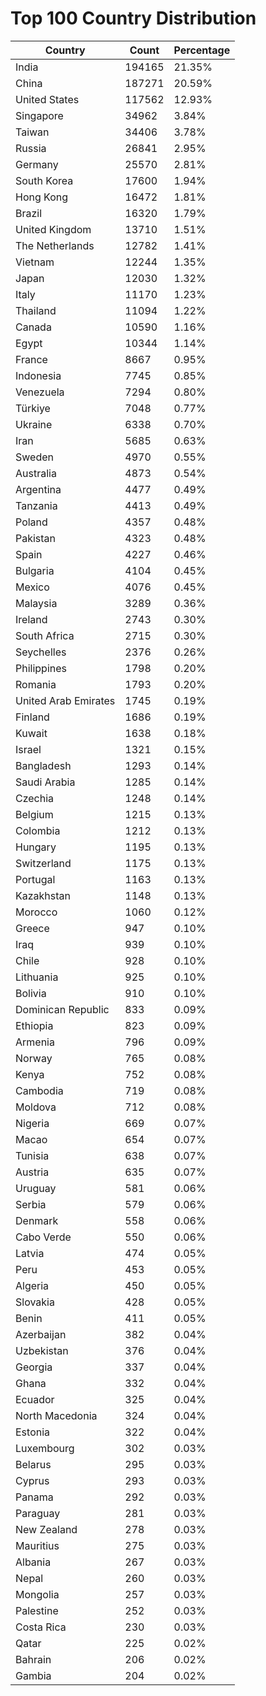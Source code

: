 # Top 100 Country Distribution
| Country | Count | Percentage |
|----|----|----|
| India | 194165 | 21.35% |
| China | 187271 | 20.59% |
| United States | 117562 | 12.93% |
| Singapore | 34962 | 3.84% |
| Taiwan | 34406 | 3.78% |
| Russia | 26841 | 2.95% |
| Germany | 25570 | 2.81% |
| South Korea | 17600 | 1.94% |
| Hong Kong | 16472 | 1.81% |
| Brazil | 16320 | 1.79% |
| United Kingdom | 13710 | 1.51% |
| The Netherlands | 12782 | 1.41% |
| Vietnam | 12244 | 1.35% |
| Japan | 12030 | 1.32% |
| Italy | 11170 | 1.23% |
| Thailand | 11094 | 1.22% |
| Canada | 10590 | 1.16% |
| Egypt | 10344 | 1.14% |
| France | 8667 | 0.95% |
| Indonesia | 7745 | 0.85% |
| Venezuela | 7294 | 0.80% |
| Türkiye | 7048 | 0.77% |
| Ukraine | 6338 | 0.70% |
| Iran | 5685 | 0.63% |
| Sweden | 4970 | 0.55% |
| Australia | 4873 | 0.54% |
| Argentina | 4477 | 0.49% |
| Tanzania | 4413 | 0.49% |
| Poland | 4357 | 0.48% |
| Pakistan | 4323 | 0.48% |
| Spain | 4227 | 0.46% |
| Bulgaria | 4104 | 0.45% |
| Mexico | 4076 | 0.45% |
| Malaysia | 3289 | 0.36% |
| Ireland | 2743 | 0.30% |
| South Africa | 2715 | 0.30% |
| Seychelles | 2376 | 0.26% |
| Philippines | 1798 | 0.20% |
| Romania | 1793 | 0.20% |
| United Arab Emirates | 1745 | 0.19% |
| Finland | 1686 | 0.19% |
| Kuwait | 1638 | 0.18% |
| Israel | 1321 | 0.15% |
| Bangladesh | 1293 | 0.14% |
| Saudi Arabia | 1285 | 0.14% |
| Czechia | 1248 | 0.14% |
| Belgium | 1215 | 0.13% |
| Colombia | 1212 | 0.13% |
| Hungary | 1195 | 0.13% |
| Switzerland | 1175 | 0.13% |
| Portugal | 1163 | 0.13% |
| Kazakhstan | 1148 | 0.13% |
| Morocco | 1060 | 0.12% |
| Greece | 947 | 0.10% |
| Iraq | 939 | 0.10% |
| Chile | 928 | 0.10% |
| Lithuania | 925 | 0.10% |
| Bolivia | 910 | 0.10% |
| Dominican Republic | 833 | 0.09% |
| Ethiopia | 823 | 0.09% |
| Armenia | 796 | 0.09% |
| Norway | 765 | 0.08% |
| Kenya | 752 | 0.08% |
| Cambodia | 719 | 0.08% |
| Moldova | 712 | 0.08% |
| Nigeria | 669 | 0.07% |
| Macao | 654 | 0.07% |
| Tunisia | 638 | 0.07% |
| Austria | 635 | 0.07% |
| Uruguay | 581 | 0.06% |
| Serbia | 579 | 0.06% |
| Denmark | 558 | 0.06% |
| Cabo Verde | 550 | 0.06% |
| Latvia | 474 | 0.05% |
| Peru | 453 | 0.05% |
| Algeria | 450 | 0.05% |
| Slovakia | 428 | 0.05% |
| Benin | 411 | 0.05% |
| Azerbaijan | 382 | 0.04% |
| Uzbekistan | 376 | 0.04% |
| Georgia | 337 | 0.04% |
| Ghana | 332 | 0.04% |
| Ecuador | 325 | 0.04% |
| North Macedonia | 324 | 0.04% |
| Estonia | 322 | 0.04% |
| Luxembourg | 302 | 0.03% |
| Belarus | 295 | 0.03% |
| Cyprus | 293 | 0.03% |
| Panama | 292 | 0.03% |
| Paraguay | 281 | 0.03% |
| New Zealand | 278 | 0.03% |
| Mauritius | 275 | 0.03% |
| Albania | 267 | 0.03% |
| Nepal | 260 | 0.03% |
| Mongolia | 257 | 0.03% |
| Palestine | 252 | 0.03% |
| Costa Rica | 230 | 0.03% |
| Qatar | 225 | 0.02% |
| Bahrain | 206 | 0.02% |
| Gambia | 204 | 0.02% |
